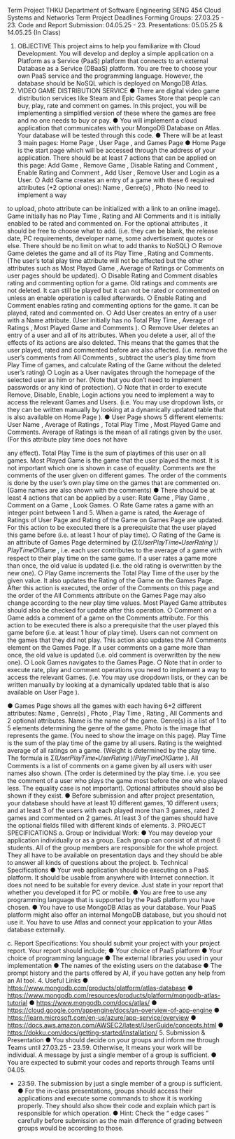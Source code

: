 Term Project
THKU Department of Software Engineering
SENG 454 Cloud Systems and Networks
Term Project
Deadlines
Forming Groups: 27.03.25 - 23.
Code and Report Submission: 04.05.25 - 23.
Presentations: 05.05.25 & 14.05.25 (In Class)

1. OBJECTIVE
This project aims to help you familiarize with Cloud Development. You will develop and deploy a
simple application on a Platform as a Service (PaaS) platform that connects to an external
Database as a Service (DBaaS) platform. You are free to choose your own PaaS service and
the programming language. However, the database should be NoSQL which is deployed on
MongoDB Atlas.
2. VIDEO GAME DISTRIBUTION SERVICE
● There are digital video game distribution services like Steam and Epic Games
Store that people can buy, play, rate and comment on games. In this project, you
will be implementing a simplified version of these where the games are free and
no one needs to buy or pay.
● You will implement a cloud application that communicates with your MongoDB
Database on Atlas. Your database will be tested through this code.
● There will be at least 3 main pages: Home Page , User Page , and Games Page
● Home Page is the start page which will be accessed through the address of your
application. There should be at least 7 actions that can be applied on this page:
Add Game , Remove Game , Disable Rating and Comment , Enable Rating
and Comment , Add User , Remove User and Login as a User.
○ Add Game creates an entry of a game with these 6 required attributes
(+2 optional ones): Name , Genre(s) , Photo (No need to implement a way

to upload, photo attribute can be initialized with a link to an online image).
Game initially has no Play Time , Rating and All Comments and it is
initially enabled to be rated and commented on. For the optional
attributes , it should be free to choose what to add. (i.e. they can be
blank, the release date, PC requirements, developer name, some
advertisement quotes or else. There should be no limit on what to add
thanks to NoSQL)
○ Remove Game deletes the game and all of its Play Time , Rating and
Comments. (The user’s total play time attribute will not be affected but
the other attributes such as Most Played Game , Average of Ratings or
Comments on user pages should be updated).
○ Disable Rating and Comment disables rating and commenting option for
a game. Old ratings and comments are not deleted. It can still be played
but it can not be rated or commented on unless an enable operation is
called afterwards.
○ Enable Rating and Comment enables rating and commenting options
for the game. It can be played, rated and commented on.
○ Add User creates an entry of a user with a Name attribute. (User initially
has no Total Play Time , Average of Ratings , Most Played Game and
Comments ).
○ Remove User deletes an entry of a user and all of its attributes. When
you delete a user, all of the effects of its actions are also deleted. This
means that the games that the user played, rated and commented before
are also affected. (i.e. remove the user’s comments from All Comments ,
subtract the user’s play time from Play Time of games, and calculate
Rating of the Game without the deleted user’s rating)
○ Login as a User navigates through the homepage of the selected user as
him or her. (Note that you don’t need to implement passwords or any kind
of protection).
○ Note that in order to execute Remove, Disable, Enable, Login actions you
need to implement a way to access the relevant Games and Users. (i.e.
You may use dropdown lists, or they can be written manually by looking at
a dynamically updated table that is also available on Home Page ).
● User Page shows 5 different elements: User Name , Average of Ratings , Total
Play Time , Most Played Game and Comments. Average of Ratings is the
mean of all ratings given by the user. (For this attribute play time does not have

any effect). Total Play Time is the sum of playtimes of this user on all games.
Most Played Game is the game that the user played the most. It is not important
which one is shown in case of equality. Comments are the comments of the user
given on different games. The order of the comments is done by the user’s own
play time on the games that are commented on. (Game names are also shown
with the comments)
● There should be at least 4 actions that can be applied by a user: Rate Game ,
Play Game , Comment on a Game , Look Games.
○ Rate Game rates a game with an integer point between 1 and 5. When a
game is rated, the Average of Ratings of User Page and Rating of the
Game on Games Page are updated. For this action to be executed there
is a prerequisite that the user played this game before (i.e. at least 1
hour of play time).
○ Rating of the Game is an attribute of Games Page determined by
(Σ(𝑈𝑠𝑒𝑟𝑃𝑙𝑎𝑦𝑇𝑖𝑚𝑒∗𝑈𝑠𝑒𝑟𝑅𝑎𝑡𝑖𝑛𝑔 )/𝑃𝑙𝑎𝑦𝑇𝑖𝑚𝑒𝑂𝑓𝐺𝑎𝑚𝑒 , i.e. each user contributes
to the average of a game with respect to their play time on the same
game. If a user rates a game more than once, the old value is updated
(i.e. the old rating is overwritten by the new one).
○ Play Game increments the Total Play Time of the user by the given
value. It also updates the Rating of the Game on the Games Page. After
this action is executed, the order of the Comments on this page and the
order of the All Comments attribute on the Games Page may also
change according to the new play time values. Most Played Game
attributes should also be checked for update after this operation.
○ Comment on a Game adds a comment of a game on the Comments
attribute. For this action to be executed there is also a prerequisite that
the user played this game before (i.e. at least 1 hour of play time). Users
can not comment on the games that they did not play. This action also
updates the All Comments element on the Games Page. If a user
comments on a game more than once, the old value is updated (i.e. old
comment is overwritten by the new one).
○ Look Games navigates to the Games Page.
○ Note that in order to execute rate, play and comment operations you need
to implement a way to access the relevant Games. (i.e. You may use
dropdown lists, or they can be written manually by looking at a
dynamically updated table that is also available on User Page ).

● Games Page shows all the games with each having 6+2 different attributes:
Name , Genre(s) , Photo , Play Time , Rating , All Comments and 2 optional
attributes. Name is the name of the game. Genre(s) is a list of 1 to 5 elements
determining the genre of the game. Photo is the image that represents the game.
(You need to show the image on this page). Play Time is the sum of the play
time of the game by all users. Rating is the weighted average of all ratings on a
game. (Weight is determined by the play time. The formula is
Σ(𝑈𝑠𝑒𝑟𝑃𝑙𝑎𝑦𝑇𝑖𝑚𝑒∗𝑈𝑠𝑒𝑟𝑅𝑎𝑡𝑖𝑛𝑔 )/𝑃𝑙𝑎𝑦𝑇𝑖𝑚𝑒𝑂𝑓𝐺𝑎𝑚𝑒 ). All Comments is a list of
comments on a game given by all users with user names also shown. (The order
is determined by the play time. i.e. you see the comment of a user who plays the
game most before the one who played less. The equality case is not important).
Optional attributes should also be shown if they exist.
● Before submission and after project presentation, your database should have at
least 10 different games, 10 different users; and at least 3 of the users with each
played more than 3 games, rated 2 games and commented on 2 games. At least
3 of the games should have the optional fields filled with different kinds of
elements.
3. PROJECT SPECIFICATIONS
a. Group or Individual Work:
● You may develop your application individually or as a group. Each group
can consist of at most 6 students. All of the group members are
responsible for the whole project. They all have to be available on
presentation days and they should be able to answer all kinds of
questions about the project.
b. Technical Specifications
● Your web application should be executing on a PaaS platform. It should
be usable from anywhere with Internet connection. It does not need to be
suitable for every device. Just state in your report that whether you
developed it for PC or mobile.
● You are free to use any programming language that is supported by the
PaaS platform you have chosen.
● You have to use MongoDB Atlas as your database. Your PaaS platform
might also offer an internal MongoDB database, but you should not use it.
You have to use Atlas and connect your application to your Atlas
database externally.

c. Report Specifications:
You should submit your project with your project report. Your report should
include;
● Your choice of PaaS platform
● Your choice of programming language
● The external libraries you used in your implementation
● The names of the existing users on the database
● The prompt history and the parts offered by AI, if you have gotten any
help from an AI tool.
4. Useful Links
● https://www.mongodb.com/products/platform/atlas-database
● https://www.mongodb.com/resources/products/platform/mongodb-atlas-tutorial
● https://www.mongodb.com/docs/atlas/
● https://cloud.google.com/appengine/docs/an-overview-of-app-engine
● https://learn.microsoft.com/en-us/azure/app-service/overview
● https://docs.aws.amazon.com/AWSEC2/latest/UserGuide/concepts.html
● https://dokku.com/docs/getting-started/installation/
5. Submission & Presentation
● You should decide on your groups and inform me through Teams until 27.03.25 -
23.59. Otherwise, It means your work will be individual. A message by just a
single member of a group is sufficient.
● You are expected to submit your codes and reports through Teams until 04.05.
- 23:59. The submission by just a single member of a group is sufficient.
● For the in-class presentations, groups should access their applications and
execute some commands to show it is working properly. They should also show
their code and explain which part is responsible for which operation.
● Hint: Check the “ edge cases ” carefully before submission as the main difference
of grading between groups would be according to those.